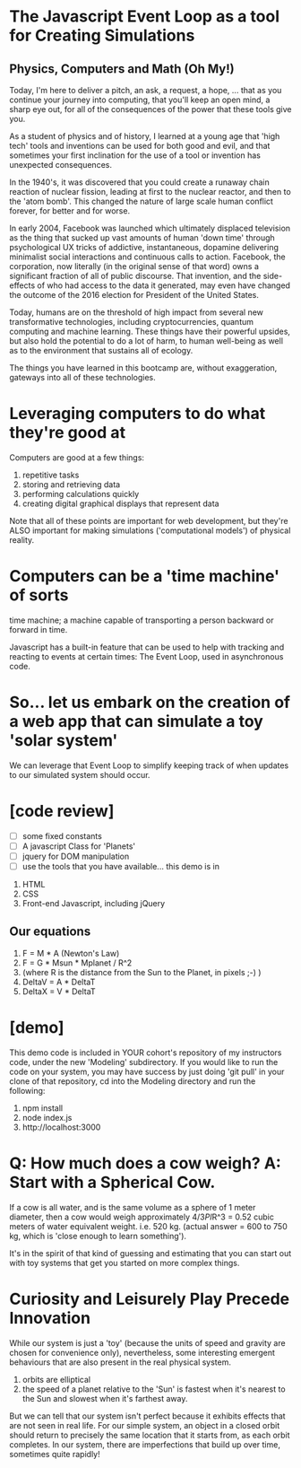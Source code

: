 # The Javascript Event Loop as a tool for Creating Simulations
## Physics, Computers and Math (Oh My!)

Today, I'm here to deliver a pitch, an ask, a request, a hope, ... that as you continue your journey into computing, that you'll keep an open mind, a sharp eye out, for all of the consequences of the power that these tools give you.

As a student of physics and of history, I learned at a young age that 'high tech' tools and inventions can be used for both good and evil, and that sometimes your first inclination for the use of a tool or invention has unexpected consequences.

In the 1940's, it was discovered that you could create a runaway chain reaction of nuclear fission, leading at first to the nuclear reactor, and then to the 'atom bomb'. This changed the nature of large scale human conflict forever, for better and for worse.

In early 2004, Facebook was launched which ultimately displaced television as the thing that sucked up vast amounts of human 'down time' through psychological UX tricks of addictive, instantaneous, dopamine delivering minimalist social interactions and continuous calls to action. Facebook, the corporation, now literally (in the original sense of that word) owns a significant fraction of all of public discourse. That invention, and the side-effects of who had access to the data it generated, may even have changed the outcome of the 2016 election for President of the United States.

Today, humans are on the threshold of high impact from several new transformative technologies, including cryptocurrencies, quantum computing and machine learning. These things have their powerful upsides, but also hold the potential to do a lot of harm, to human well-being as well as to the environment that sustains all of ecology.

The things you have learned in this bootcamp are, without exaggeration, gateways into all of these technologies.

# Leveraging computers to do what they're good at

Computers are good at a few things:

1. repetitive tasks
1. storing and retrieving data
1. performing calculations quickly
1. creating digital graphical displays that represent data

Note that all of these points are important for web development, but they're ALSO important for making simulations ('computational models') of physical reality.

# Computers can be a 'time machine' of sorts

time machine; a machine capable of transporting a person backward or forward in time.

Javascript has a built-in feature that can be used to help with tracking and reacting to events at certain times: The Event Loop, used in asynchronous code.

# So... let us embark on the creation of a web app that can simulate a toy 'solar system'

We can leverage that Event Loop to simplify keeping track of when updates to our simulated system should occur.

# [code review]

- [ ] some fixed constants
- [ ] A javascript Class for 'Planets'
- [ ] jquery for DOM manipulation
- [ ] use the tools that you have available... this demo is in

1. HTML
1. CSS
1. Front-end Javascript, including jQuery

## Our equations
1. F = M * A (Newton's Law)
1. F = G * Msun * Mplanet / R^2
1. (where R is the distance from the Sun to the Planet, in pixels ;-) )
1. DeltaV = A * DeltaT
1. DeltaX = V * DeltaT

# [demo]

This demo code is included in YOUR cohort's repository of my instructors code, under the new 'Modeling' subdirectory. If you would like to run the code on your system, you may have success by just doing 'git pull' in your clone of that repository, cd into the Modeling directory and run the following:

1. npm install
1. node index.js
1. http://localhost:3000

# Q: How much does a cow weigh? A: Start with a Spherical Cow.

If a cow is all water, and is the same volume as a sphere of 1 meter diameter, then a cow would weigh approximately 4/3*PI*R^3 = 0.52 cubic meters of water equivalent weight. i.e. 520 kg. (actual answer = 600 to 750 kg, which is 'close enough to learn something').

It's in the spirit of that kind of guessing and estimating that you can start out with toy systems that get you started on more complex things.

# Curiosity and Leisurely Play Precede Innovation

While our system is just a 'toy' (because the units of speed and gravity are chosen for convenience only), nevertheless, some interesting emergent behaviours that are also present in the real physical system.

1. orbits are elliptical
1. the speed of a planet relative to the 'Sun' is fastest when it's nearest to the Sun and slowest when it's farthest away.

But we can tell that our system isn't perfect because it exhibits effects that are not seen in real life. For our simple system, an object in a closed orbit should return to precisely the same location that it starts from, as each orbit completes. In our system, there are imperfections that build up over time, sometimes quite rapidly!